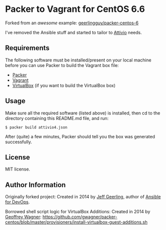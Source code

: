# Packer to Vagrant for CentOS 6.6

Forked from an *awesome* example: [geerlingguy/packer-centos-6](https://github.com/geerlingguy/packer-centos-6)

I've removed the Ansible stuff and started to tailor to [Attivio](http://www.attivio.com) needs.

## Requirements

The following software must be installed/present on your local machine before you can use Packer to build the Vagrant box file:

  - [Packer](http://www.packer.io/)
  - [Vagrant](http://vagrantup.com/)
  - [VirtualBox](https://www.virtualbox.org/) (if you want to build the VirtualBox box)


## Usage

Make sure all the required software (listed above) is installed, then cd to the directory containing this README.md file, and run:

    $ packer build attivio4.json

After (quite) a few minutes, Packer should tell you the box was generated successfully.

## License

MIT license.

## Author Information

Originally forked project: Created in 2014 by [Jeff Geerling](http://jeffgeerling.com/), author of [Ansible for DevOps](http://ansiblefordevops.com/).

Borrowed shell script logic for VirtualBox Additions: Created in 2014 by [Geoffrey Wagner](https://github.com/gwagner): https://github.com/gwagner/packer-centos/blob/master/provisioners/install-virtualbox-guest-additions.sh
